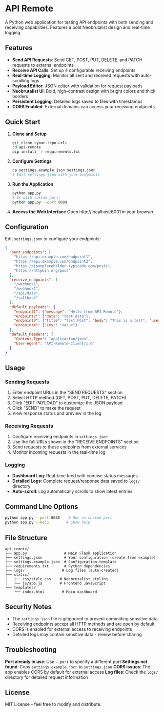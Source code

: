 # API Remote

A Python web application for testing API endpoints with both sending and receiving capabilities. Features a bold Neobrutalist design and real-time logging.

## Features

- **Send API Requests**: Send GET, POST, PUT, DELETE, and PATCH requests to external endpoints
- **Receive API Calls**: Set up 4 configurable receiving endpoints
- **Real-time Logging**: Monitor all sent and received requests with auto-scrolling logs
- **Payload Editor**: JSON editor with validation for request payloads
- **Neobrutalist UI**: Bold, high-contrast design with bright colors and thick borders
- **Persistent Logging**: Detailed logs saved to files with timestamps
- **CORS Enabled**: External domains can access your receiving endpoints

## Quick Start

1. **Clone and Setup**
   ```bash
   git clone <your-repo-url>
   cd api-remote
   pip install -r requirements.txt
   ```

2. **Configure Settings**
   ```bash
   cp settings.example.json settings.json
   # Edit settings.json with your endpoints
   ```

3. **Run the Application**
   ```bash
   python app.py
   # Or with custom port:
   python app.py --port 8080
   ```

4. **Access the Web Interface**
   Open http://localhost:6001 in your browser

## Configuration

Edit `settings.json` to configure your endpoints:

```json
{
  "send_endpoints": [
    "https://api.example.com/endpoint1",
    "https://api.example.com/endpoint2",
    "https://jsonplaceholder.typicode.com/posts",
    "https://httpbin.org/post"
  ],
  "receive_endpoints": [
    "/webhook1",
    "/webhook2",
    "/api/data",
    "/callback"
  ],
  "default_payloads": {
    "endpoint1": {"message": "Hello from API Remote"},
    "endpoint2": {"data": "test data"},
    "endpoint3": {"title": "Test Post", "body": "This is a test", "userId": 1},
    "endpoint4": {"key": "value"}
  },
  "default_headers": {
    "Content-Type": "application/json",
    "User-Agent": "API-Remote-Client/1.0"
  }
}
```

## Usage

### Sending Requests
1. Enter endpoint URLs in the "SEND REQUESTS" section
2. Select HTTP method (GET, POST, PUT, DELETE, PATCH)
3. Click "EDIT PAYLOAD" to customize the JSON payload
4. Click "SEND" to make the request
5. View response status and preview in the log

### Receiving Requests
1. Configure receiving endpoints in `settings.json`
2. Use the full URLs shown in the "RECEIVE ENDPOINTS" section
3. Send requests to these endpoints from external services
4. Monitor incoming requests in the real-time log

### Logging
- **Dashboard Log**: Real-time feed with concise status messages
- **Detailed Logs**: Complete request/response data saved to `logs/` directory
- **Auto-scroll**: Log automatically scrolls to show latest entries

## Command Line Options

```bash
python app.py --port 8080    # Run on custom port
python app.py --help        # Show help
```

## File Structure

```
api-remote/
├── app.py                 # Main Flask application
├── settings.json          # Your configuration (create from example)
├── settings.example.json  # Configuration template
├── requirements.txt       # Python dependencies
├── logs/                 # Log files (auto-created)
├── static/
│   ├── css/style.css    # Neobrutalist styling
│   └── js/app.js        # Frontend JavaScript
└── templates/
    └── index.html        # Main dashboard
```

## Security Notes

- The `settings.json` file is gitignored to prevent committing sensitive data
- Receiving endpoints accept all HTTP methods and are open by default
- CORS is enabled for external access to receiving endpoints
- Detailed logs may contain sensitive data - review before sharing

## Troubleshooting

**Port already in use**: Use `--port` to specify a different port
**Settings not found**: Copy `settings.example.json` to `settings.json`
**CORS issues**: The app enables CORS by default for external access
**Log files**: Check the `logs/` directory for detailed request information

## License

MIT License - feel free to modify and distribute.